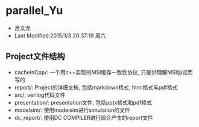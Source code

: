# parallel_Yu #
* 吕文龙
* Last Modified:2015/1/3 20:37:19 周六


## Project文件结构 ##
* cacheInCpp/:   一个用c++实现的MSI缓存一致性协议, 只是供理解MSI协议而写的
* report/:       Project的详细文档, 包括markdown格式, html格式与pdf格式
* src/:          verilog代码文件
* presentation/: presentation文件, 包括pptx格式和pdf格式
* modelsim/:     使用modelsim进行simulation的文件
* dc_report/:    使用DC COMPILER进行综合产生的report文件

